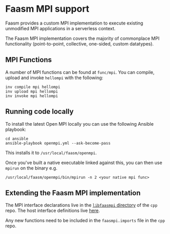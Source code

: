 # Faasm MPI support

Faasm provides a custom MPI implementation to execute existing unmodified MPI 
applications in a serverless context. 

The Faasm MPI implementation covers the majority of commonplace MPI
functionality (point-to-point, collective, one-sided, custom datatypes).   

## MPI Functions

A number of MPI functions can be found at `func/mpi`. You can compile, upload
and invoke `hellompi` with the following:

```
inv compile mpi hellompi
inv upload mpi hellompi
inv invoke mpi hellompi
```

## Running code locally

To install the latest Open MPI locally you can use the following Ansible
playbook:
 
```
cd ansible
ansible-playbook openmpi.yml --ask-become-pass
```

This installs it to `/usr/local/faasm/openmpi`.

Once you've built a native executable linked against this, you can then use
`mpirun` on the binary e.g.

```
/usr/local/faasm/openmpi/bin/mpirun -n 2 <your native mpi func> 
```

## Extending the Faasm MPI implementation

The MPI interface declarations live in the [`libfaasmpi`
directory](https://github.com/faasm/cpp/tree/master/libfaasmpi) of
the `cpp` repo. The host interface definitions live
[here](../src/wavm/mpi.cpp).

Any new functions need to be included in the `faasmpi.imports` file in the
`cpp` repo. 
